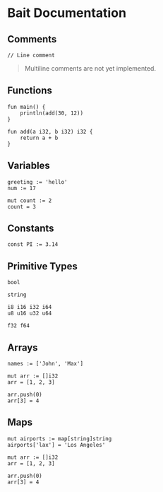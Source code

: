 # Bait Documentation
## Comments
```bait
// Line comment
```
> Multiline comments are not yet implemented.

## Functions
```bait
fun main() {
    println(add(30, 12))
}

fun add(a i32, b i32) i32 {
    return a + b
}
```

## Variables
```bait
greeting := 'hello'
num := 17

mut count := 2
count = 3
```

## Constants
```bait
const PI := 3.14
```

## Primitive Types
```
bool

string

i8 i16 i32 i64
u8 u16 u32 u64

f32 f64
```

## Arrays
```bait
names := ['John', 'Max']

mut arr := []i32
arr = [1, 2, 3]

arr.push(0)
arr[3] = 4
```

## Maps
```bait
mut airports := map[string]string
airports['lax'] = 'Los Angeles'

mut arr := []i32
arr = [1, 2, 3]

arr.push(0)
arr[3] = 4
```

<!-- TODO
imports
package decl
control flow
  if
  match
  loops
structs
  methods
type decls
  enums
  alias type (normal, fun)
  sum type
advanced
  JS interop
  compile time vars @BAITEXE, ...
  global vars
 -->
